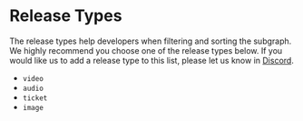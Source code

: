 # Release Types

The release types help developers when filtering and sorting the subgraph. We highly recommend you choose one of the release types below. If you would like us to add a release type to this list, please let us know in [Discord](https://discord.com/invite/8WV52tVqbZ).


* `video`
* `audio`
* `ticket`
* `image`
